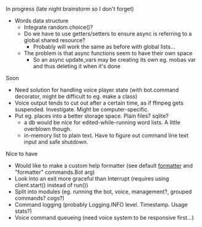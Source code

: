 In progress (late night brainstorm so I don't forget)
- Words data structure
    - Integrate random.choice()?
    - Do we have to use getters/setters to ensure async is referring to a global shared resource?
        - Probably will work the same as before with global lists...
    - The problem is that async functions seem to have their own space
        - So an async update_vars may be creating its own eg. mobas var and thus deleting it when it's done

Soon
- Need solution for handling voice player state (with bot.command decorator, might be difficult to eg. make a class)
- Voice output tends to cut out after a certain time, as if ffmpeg gets suspended. Investigate. Might be computer-specific.
- Put eg. places into a better storage space. Plain files? sqlite?
    - a db would be nice for edited-while-running word lists. A little overblown though.
    - in-memory list to plain text. Have to figure out command line text input and safe shutdown.

Nice to have
- Would like to make a custom help formatter
(see default [formatter](https://github.com/Rapptz/discord.py/blob/async/discord/ext/commands/formatter.py)
and "formatter" commands.Bot arg)
- Look into an exit more graceful than Interrupt (requires using client.start() instead of run())
- Split into modules (eg. running the bot, voice, management?, grouped commands? cogs?)
- Command logging (probably Logging.INFO level. Timestamp. Usage stats?)
- Voice command queueing (need voice system to be responsive first...)
